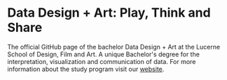 # Data Design + Art: Play, Think and Share

The official GitHub page of the bachelor Data Design + Art at the Lucerne School of Design, Film and Art​. A unique Bachelor's degree for the interpretation, visualization and communication of data. For more information about the study program visit our [website](https://www.hslu.ch/de-ch/design-film-kunst/studium/bachelor/data-design-and-art/). 
